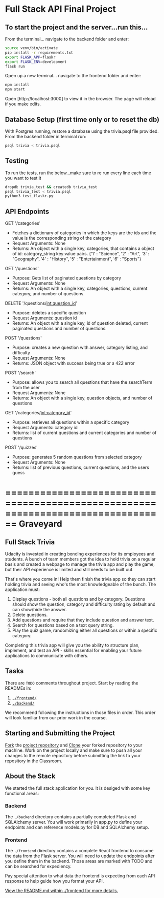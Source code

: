 # Full Stack API Final Project

## To start the project and the server...run this...

From the terminal...
navigate to the backend folder and enter:
```bash
source venv/bin/activate
pip install -r requirements.txt
export FLASK_APP=flaskr
export FLASK_ENV=development
flask run
```

Open up a new terminal...
navigate to the frontend folder and enter:
```bash
npm install
npm start
```
Open [http://localhost:3000] to view it in the browser. The page will reload if you make edits.

## Database Setup (first time only or to reset the db)
With Postgres running, restore a database using the trivia.psql file provided. From the backend folder in terminal run:
```bash
psql trivia < trivia.psql
```

## Testing
To run the tests, run the below...make sure to re run every line each time you want to test it
```bash
dropdb trivia_test && createdb trivia_test
psql trivia_test < trivia.psql 
python3 test_flaskr.py
```

## API Endpoints
GET '/categories'
- Fetches a dictionary of categories in which the keys are the ids and the value is the corresponding string of the category
- Request Arguments: None
- Returns: An object with a single key, categories, that contains a object of id: category_string key:value pairs. 
{'1' : "Science",
'2' : "Art",
'3' : "Geography",
'4' : "History",
'5' : "Entertainment",
'6' : "Sports"}

GET '/questions'
- Purpose: Gets list of paginated questions by category
- Request Arguments: None
- Returns: An object with a single key, categories, questions, current category, and number of questions. 

DELETE '/questions/<int:question_id>'
- Purpose: deletes a specific question
- Request Arguments: question id
- Returns: An object with a single key, id of question deleted, current paginated questions and number of questions.

POST '/questions'
- Purpose: creates a new question with answer, category listing, and difficulty
- Request Arguments: None
- Returns: JSON object with success being true or a 422 error

POST '/search'
- Purpose: allows you to search all questions that have the searchTerm from the user
- Request Arguments: None
- Returns: An object with a single key, question objects, and number of questions

GET '/categories/<int:category_id>'
- Purpose: retrieves all questions within a specific category
- Request Arguments: category id
- Returns: list of current questions and current categories and number of questions

POST '/quizzes'
- Purpose: generates 5 random questions from selected category
- Request Arguments: None
- Returns: list of previous questions, current questions, and the users guess

================================================================================
Graveyard 
================================================================================

## Full Stack Trivia

Udacity is invested in creating bonding experiences for its employees and students. A bunch of team members got the idea to hold trivia on a regular basis and created a  webpage to manage the trivia app and play the game, but their API experience is limited and still needs to be built out. 

That's where you come in! Help them finish the trivia app so they can start holding trivia and seeing who's the most knowledgeable of the bunch. The application must:

1) Display questions - both all questions and by category. Questions should show the question, category and difficulty rating by default and can show/hide the answer. 
2) Delete questions.
3) Add questions and require that they include question and answer text.
4) Search for questions based on a text query string.
5) Play the quiz game, randomizing either all questions or within a specific category. 

Completing this trivia app will give you the ability to structure plan, implement, and test an API - skills essential for enabling your future applications to communicate with others. 

## Tasks

There are `TODO` comments throughout project. Start by reading the READMEs in:

1. [`./frontend/`](./frontend/README.md)
2. [`./backend/`](./backend/README.md)

We recommend following the instructions in those files in order. This order will look familiar from our prior work in the course.

## Starting and Submitting the Project

[Fork](https://help.github.com/en/articles/fork-a-repo) the [project repository]() and [Clone](https://help.github.com/en/articles/cloning-a-repository) your forked repository to your machine. Work on the project locally and make sure to push all your changes to the remote repository before submitting the link to your repository in the Classroom. 

## About the Stack

We started the full stack application for you. It is desiged with some key functional areas:

### Backend

The `./backend` directory contains a partially completed Flask and SQLAlchemy server. You will work primarily in app.py to define your endpoints and can reference models.py for DB and SQLAlchemy setup. 

### Frontend

The `./frontend` directory contains a complete React frontend to consume the data from the Flask server. You will need to update the endpoints after you define them in the backend. Those areas are marked with TODO and can be searched for expediency. 

Pay special attention to what data the frontend is expecting from each API response to help guide how you format your API. 

[View the README.md within ./frontend for more details.](./frontend/README.md)
